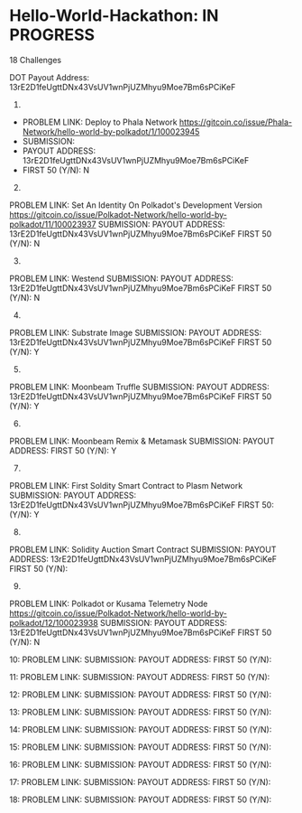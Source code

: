 # Hello-World-Hackathon: IN PROGRESS
18 Challenges

DOT Payout Address: 13rE2D1feUgttDNx43VsUV1wnPjUZMhyu9Moe7Bm6sPCiKeF

1. 
- PROBLEM LINK: Deploy to Phala Network https://gitcoin.co/issue/Phala-Network/hello-world-by-polkadot/1/100023945
- SUBMISSION: 
- PAYOUT ADDRESS: 13rE2D1feUgttDNx43VsUV1wnPjUZMhyu9Moe7Bm6sPCiKeF
- FIRST 50 (Y/N): N

2. 
PROBLEM LINK: Set An Identity On Polkadot's Development Version https://gitcoin.co/issue/Polkadot-Network/hello-world-by-polkadot/11/100023937
SUBMISSION: 
PAYOUT ADDRESS: 13rE2D1feUgttDNx43VsUV1wnPjUZMhyu9Moe7Bm6sPCiKeF
FIRST 50 (Y/N): N

3.
PROBLEM LINK: Westend
SUBMISSION: 
PAYOUT ADDRESS: 13rE2D1feUgttDNx43VsUV1wnPjUZMhyu9Moe7Bm6sPCiKeF
FIRST 50 (Y/N): N

4.
PROBLEM LINK: Substrate Image
SUBMISSION: 
PAYOUT ADDRESS: 13rE2D1feUgttDNx43VsUV1wnPjUZMhyu9Moe7Bm6sPCiKeF
FIRST 50 (Y/N): Y

5.
PROBLEM LINK: Moonbeam Truffle
SUBMISSION: 
PAYOUT ADDRESS: 13rE2D1feUgttDNx43VsUV1wnPjUZMhyu9Moe7Bm6sPCiKeF
FIRST 50 (Y/N): Y

6.
PROBLEM LINK: Moonbeam Remix & Metamask
SUBMISSION: 
PAYOUT ADDRESS:
FIRST 50 (Y/N): Y

7.
PROBLEM LINK: First Soldity Smart Contract to Plasm Network
SUBMISSION: 
PAYOUT ADDRESS: 13rE2D1feUgttDNx43VsUV1wnPjUZMhyu9Moe7Bm6sPCiKeF
FIRST 50: (Y/N): Y

8.
PROBLEM LINK: Solidity Auction Smart Contract
SUBMISSION: 
PAYOUT ADDRESS: 13rE2D1feUgttDNx43VsUV1wnPjUZMhyu9Moe7Bm6sPCiKeF
FIRST 50 (Y/N): 

9. 
PROBLEM LINK: Polkadot or Kusama Telemetry Node https://gitcoin.co/issue/Polkadot-Network/hello-world-by-polkadot/12/100023938
SUBMISSION: 
PAYOUT ADDRESS: 13rE2D1feUgttDNx43VsUV1wnPjUZMhyu9Moe7Bm6sPCiKeF
FIRST 50 (Y/N): N

10:
PROBLEM LINK:
SUBMISSION: 
PAYOUT ADDRESS:
FIRST 50 (Y/N):

11:
PROBLEM LINK:
SUBMISSION: 
PAYOUT ADDRESS:
FIRST 50 (Y/N):

12:
PROBLEM LINK:
SUBMISSION: 
PAYOUT ADDRESS:
FIRST 50 (Y/N):

13:
PROBLEM LINK:
SUBMISSION: 
PAYOUT ADDRESS:
FIRST 50 (Y/N):

14:
PROBLEM LINK:
SUBMISSION: 
PAYOUT ADDRESS:
FIRST 50 (Y/N):

15:
PROBLEM LINK:
SUBMISSION: 
PAYOUT ADDRESS:
FIRST 50 (Y/N):

16:
PROBLEM LINK:
SUBMISSION: 
PAYOUT ADDRESS:
FIRST 50 (Y/N):

17:
PROBLEM LINK:
SUBMISSION: 
PAYOUT ADDRESS:
FIRST 50 (Y/N):

18:
PROBLEM LINK:
SUBMISSION: 
PAYOUT ADDRESS:
FIRST 50 (Y/N):

